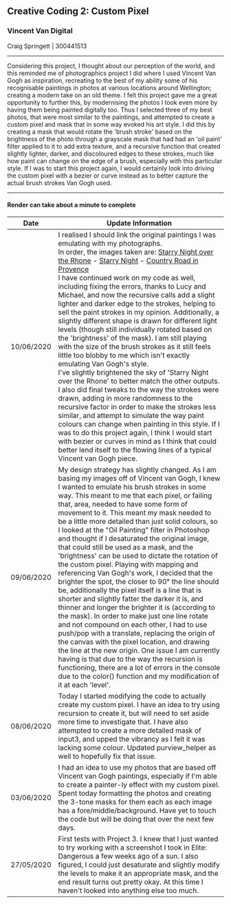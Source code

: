## Creative Coding 2: Custom Pixel

### Vincent Van Digital

Craig Springett | 300441513

---

Considering this project, I thought about our perception of the world, and this reminded me of photographics project I did where I used Vincent Van Gogh as inspiration, recreating to the best of my ability some of his recognisable paintings in photos at various locations around Wellington; creating a modern take on an old theme. I felt this project gave me a great opportunity to further this, by modernising the photos I took even more by having them being painted digitally too.
Thus I selected three of my best photos, that were most similar to the paintings, and attempted to create a custom pixel and mask that in some way evoked his art style. I did this by creating a mask that would rotate the 'brush stroke' based on the brightness of the photo through a grayscale mask that had had an 'oil paint' filter applied to it to add extra texture, and a recursive function that created slightly lighter, darker, and discoloured edges to these strokes, much like how paint can change on the edge of a brush, especially with this particular style.
If I was to start this project again, I would certainly look into driving the custom pixel with a bezier or curve instead as to better capture the actual brush strokes Van Gogh used.

---

#### Render can take about a minute to complete

| Date		 | Update Information											  |
|:----------:|----------------------------------------------------------------|
| 10/06/2020 | I realised I should link the original paintings I was emulating with my photographs. <br> In order, the images taken are: [Starry Night over the Rhone](https://artsandculture.google.com/asset/starry-night/uQE3XORhSK37Dw) - [Starry Night](https://artsandculture.google.com/asset/the-starry-night-vincent-van-gogh/bgEuwDxel93-Pg) - [Country Road in Provence](https://artsandculture.google.com/asset/country-road-in-provence-by-night-vincent-van-gogh/4wEXP9j2v6hpYw) <br> I have continued work on my code as well, including fixing the errors, thanks to Lucy and Michael, and now the recursive calls add a slight lighter and darker edge to the strokes, helping to sell the paint strokes in my opinion. Additionally, a slightly different shape is drawn for different light levels (though still individually rotated based on the 'brightness' of the mask). I am still playing with the size of the brush strokes as it still feels little too blobby to me which isn't exactly emulating Van Gogh's style. <br> I've slightly brightened the sky of 'Starry Night over the Rhone' to better match the other outputs. I also did final tweaks to the way the strokes were drawn, adding in more randomness to the recursive factor in order to make the strokes less similar, and attempt to simulate the way paint colours can change when painting in this style. If I was to do this project again, I think I would start with bezier or curves in mind as I think that could better lend itself to the flowing lines of a typical Vincent van Gogh piece.					   |
| 09/06/2020 | My design strategy has slightly changed. As I am basing my images off of Vincent van Gogh, I knew I wanted to emulate his brush strokes in some way. This meant to me that each pixel, or failing that, area, needed to have some form of movement to it. This meant my mask needed to be a little more detailed than just solid colours, so I looked at the "Oil Painting" filter in Photoshop and thought if I desaturated the original image, that could still be used as a mask, and the 'brightness' can be used to dictate the rotation of the custom pixel. Playing with mapping and referencing Van Gogh's work, I decided that the brighter the spot, the closer to 90° the line should be, additionally the pixel itself is a line that is shorter and slightly fatter the darker it is, and thinner and longer the brighter it is (according to the mask). In order to make just one line rotate and not compound on each other, I had to use push/pop with a translate, replacing the origin of the canvas with the pixel location, and drawing the line at the new origin. One issue I am currently having is that due to the way the recursion	is functioning, there are a lot of errors in the console due to the color() function and my modification of it at each 'level'.							  |
| 08/06/2020 | Today I started modifying the code to actually create my custom pixel. I have an idea to try using recursion to create it, but will need to set aside more time to investigate that. I have also attempted to create a more detailed mask of input3, and upped the vibrancy as I felt it was lacking some colour. Updated purview_helper as well to hopefully fix that issue.	  |
| 03/06/2020 | I had an idea to use my photos that are based off Vincent van Gogh paintings, especially if I'm able to create a painter-ly effect with my custom pixel. Spent today formatting the photos and creating the 3-tone masks for them each as each image has a fore/middle/background. Have yet to touch the code but will be doing that over the next few days.						  |
| 27/05/2020 | First tests with Project 3. I knew that I just wanted to try working with a screenshot I took in Elite: Dangerous a few weeks ago of a sun. I also figured, I could just desaturate and slightly modify the levels to make it an appropriate mask, and the end result turns out pretty okay. At this time I haven't looked into anything else too much.								   |
